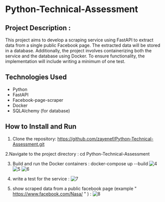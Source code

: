 # Python-Technical-Assessment
## Project Description :

This project aims to develop a scraping service using FastAPI to extract data from a single public Facebook page. The extracted data will be stored in a database. Additionally, the project involves containerizing both the service and the database using Docker. To ensure functionality, the implementation will include writing a minimum of one test.
## Technologies Used

- Python
- FastAPI
- Facebook-page-scraper
- Docker
- SQLAlchemy (for database)

## How to Install and Run

1. Clone the repository:
   https://github.com/zayenef/Python-Technical-Assessment.git
   

2.Navigate to the project directory :
  cd Python-Technical-Assessment

3. Build and run the Docker containers :
   docker-compose up --build
![4](https://github.com/zayenef/Python-Technical-Assessment/assets/88392560/1095419a-b652-417c-b0aa-7d2a8ecafe55)
![5](https://github.com/zayenef/Python-Technical-Assessment/assets/88392560/168c1711-99ca-4787-a088-f26014d40126)
![6](https://github.com/zayenef/Python-Technical-Assessment/assets/88392560/eb03ce9c-2004-45dd-87cd-58ca0cd7590b)

3. write a test for the service  :
![7](https://github.com/zayenef/Python-Technical-Assessment/assets/88392560/21f9d457-bd3e-4d4f-8a01-b0548c2cb7eb)

4. show scraped data from a public facebook page (example " https://www.facebook.com/Nasa/ " )  :
![8](https://github.com/zayenef/Python-Technical-Assessment/assets/88392560/24290330-b02f-4e14-8f60-8956dbf6f245)

